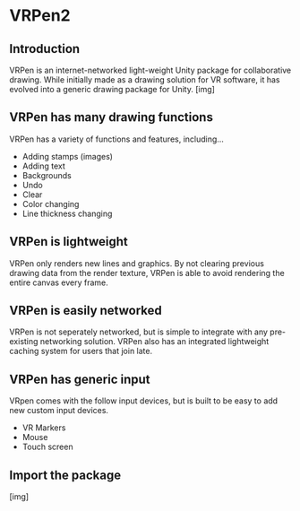 # VRPen2
## Introduction
VRPen is an internet-networked light-weight Unity package for collaborative drawing. While initially made as a drawing solution for VR software, it has evolved into a generic drawing package for Unity.
[img]
## VRPen has many drawing functions
VRPen has a variety of functions and features, including...
- Adding stamps (images)
- Adding text
- Backgrounds
- Undo
- Clear
- Color changing
- Line thickness changing
## VRPen is lightweight
VRPen only renders new lines and graphics. By not clearing previous drawing data from the render texture, VRPen is able to avoid rendering the entire canvas every frame.
## VRPen is easily networked
VRPen is not seperately networked, but is simple to integrate with any pre-existing networking solution. VRPen also has an integrated lightweight caching system for users that join late.
## VRPen has generic input
VRpen comes with the follow input devices, but is built to be easy to add new custom input devices.
- VR Markers
- Mouse
- Touch screen
## Import the package
[img]
